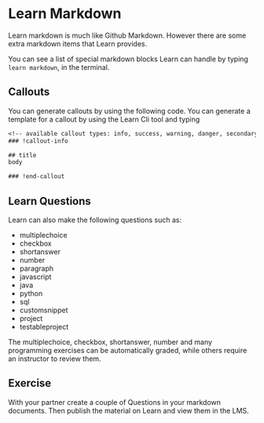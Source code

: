 # Learn Markdown

Learn markdown is much like Github Markdown.  However there are some extra markdown items that Learn provides.

You can see a list of special markdown blocks Learn can handle by typing `learn markdown`, in the terminal.

## Callouts

You can generate callouts by using the following code.  You can generate a template for a callout by using the Learn Cli tool and typing 

```txt
<!-- available callout types: info, success, warning, danger, secondary  -->
### !callout-info

## title
body

### !end-callout
```

## Learn Questions

Learn can also make the following questions such as:

* multiplechoice
* checkbox
* shortanswer
* number
* paragraph
* javascript
* java
* python
* sql
* customsnippet
* project
* testableproject

The multiplechoice, checkbox, shortanswer, number and many programming exercises can be automatically graded, while others require an instructor to review them.  

## Exercise

With your partner create a couple of Questions in your markdown documents.  Then publish the material on Learn and view them in the LMS.  
